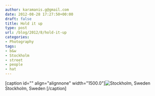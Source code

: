 ```yaml
---
author: karamanis.g@gmail.com
date: 2012-08-28 17:27:50+00:00
draft: false
title: Hold it up
type: post
url: /blog/2012/8/hold-it-up
categories:
- Photography
tags:
- b&w
- Stockholm
- street
- people
- hat
---
```


[caption id="" align="alignnone" width="1500.0"]![ Stockholm, Sweden ](https://images.squarespace-cdn.com/content/v1/4f3f61bae4b063b909445965/1346131672537-O03I9PU5C2TMOHT40AKN/ke17ZwdGBToddI8pDm48kF9aEDQaTpZHfWEO2zppK7Z7gQa3H78H3Y0txjaiv_0fDoOvxcdMmMKkDsyUqMSsMWxHk725yiiHCCLfrh8O1z5QPOohDIaIeljMHgDF5CVlOqpeNLcJ80NK65_fV7S1UX7HUUwySjcPdRBGehEKrDf5zebfiuf9u6oCHzr2lsfYZD7bBzAwq_2wCJyqgJebgg/20120825-R0011733.jpg?format=original)
 Stockholm, Sweden [/caption]
